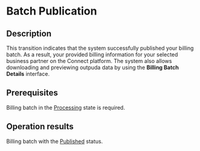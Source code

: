 # Batch Publication
## Description
This transition indicates that the system successfully published your billing batch. As a result, your provided billing information for your selected business partner on the Connect platform. The system also allows downloading and previewing outpuda data by using the **Billing Batch Details** interface.

## Prerequisites
Billing batch in the [Processing](s-b-processing.html) state is required.

## Operation results
Billing batch with the [Published](s-c-published.html) status.
